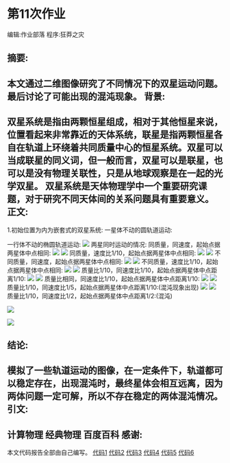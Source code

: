 ﻿# 第11次作业
编辑:作业部落
程序:狂莽之灾

摘要:
---
本文通过二维图像研究了不同情况下的双星运动问题。最后讨论了可能出现的混沌现象。
背景:
----
双星系统是指由两颗恒星组成，相对于其他恒星来说，位置看起来非常靠近的天体系统，联星是指两颗恒星各自在轨道上环绕着共同质量中心的恒星系统。双星可以当成联星的同义词，但一般而言，双星可以是联星，也可以是没有物理关联性，只是从地球观察是在一起的光学双星。
双星系统是天体物理学中一个重要研究课题，对于研究不同天体间的关系问题具有重要意义。
正文:
---
1.初始位置为内为嵌套式的双星系统:
一星体不动的圆轨道运动:

一行体不动的椭圆轨道运动:
![][1]
两星同时运动的情况:
同质量，同速度，起始点据两星体中点相同:
![][2]
![][3]
同质量，速度比1/10，起始点据两星体中点相同:
![][4]
![][5]
不同质量，同速度，起始点据两星体中点相同:
![][6]
![][7]
不同质量，速度比1/10，起始点据两星体中点相同:
![][8]
![][9]
质量比1/10，同速度比1/10，起始点据两星体中点距离1/10:
![][10]
![][11]
质量比相同，同速度比1/10，起始点据两星体中点距离1/10:
![][12]
![][13]
质量比1/10，同速度比1/5，起始点据两星体中点距离1/10:(混沌现象出现)
![][14]
![][15]
质量比1/10，同速度比1/2，起始点据两星体中点距离1/2:(混沌)

![][16]

![][17]


结论:
---
模拟了一些轨道运动的图像，在一定条件下，轨道都可以稳定存在，出现混沌时，最终星体会相互远离，因为两体问题一定可解，所以不存在稳定的两体混沌情况。
引文:
---
计算物理
经典物理
百度百科
感谢:
-----
本文代码报告全部由自己编写。
[代码1][18]
[代码2][19]
[代码3][20]
[代码4][21]
[代码5][22]
[代码6][23]


  [1]: https://raw.githubusercontent.com/CrazyGarfield/computationalphysics_N2013301020041/master/11/fig1.jpg
  [2]: https://raw.githubusercontent.com/CrazyGarfield/computationalphysics_N2013301020041/master/11/5.png
  [3]: https://raw.githubusercontent.com/CrazyGarfield/computationalphysics_N2013301020041/master/11/5.1.png
  [4]: https://raw.githubusercontent.com/CrazyGarfield/computationalphysics_N2013301020041/master/11/4.png
  [5]: https://raw.githubusercontent.com/CrazyGarfield/computationalphysics_N2013301020041/master/11/4.1.png
  [6]: https://raw.githubusercontent.com/CrazyGarfield/computationalphysics_N2013301020041/master/11/6.png
  [7]: https://raw.githubusercontent.com/CrazyGarfield/computationalphysics_N2013301020041/master/11/6.1.png
  [8]: https://raw.githubusercontent.com/CrazyGarfield/computationalphysics_N2013301020041/master/11/7.png
  [9]: https://raw.githubusercontent.com/CrazyGarfield/computationalphysics_N2013301020041/master/11/7.1.png
  [10]: https://raw.githubusercontent.com/CrazyGarfield/computationalphysics_N2013301020041/master/11/1.png
  [11]: https://raw.githubusercontent.com/CrazyGarfield/computationalphysics_N2013301020041/master/11/1.1.png
  [12]: https://raw.githubusercontent.com/CrazyGarfield/computationalphysics_N2013301020041/master/11/3.png
  [13]: https://raw.githubusercontent.com/CrazyGarfield/computationalphysics_N2013301020041/master/11/3.1.png
  [14]: https://raw.githubusercontent.com/CrazyGarfield/computationalphysics_N2013301020041/master/11/8.png
  [15]: https://raw.githubusercontent.com/CrazyGarfield/computationalphysics_N2013301020041/master/11/8.1.png
  [16]: https://raw.githubusercontent.com/CrazyGarfield/computationalphysics_N2013301020041/master/11/9.png
  [17]: https://raw.githubusercontent.com/CrazyGarfield/computationalphysics_N2013301020041/master/11/9.1.png
  [18]:https://github.com/CrazyGarfield/computationalphysics_N2013301020041/blob/master/11/4.7ceshisan.py
  [19]:https://github.com/CrazyGarfield/computationalphysics_N2013301020041/blob/master/11/4.7ceshi2.py
  [20]:https://github.com/CrazyGarfield/computationalphysics_N2013301020041/blob/master/11/4.7ceshi.py
  [21]:https://github.com/CrazyGarfield/computationalphysics_N2013301020041/blob/master/11/4.7.py
  [22]:https://github.com/CrazyGarfield/computationalphysics_N2013301020041/blob/master/11/4.7.1.py.py
  [23]:https://github.com/CrazyGarfield/computationalphysics_N2013301020041/blob/master/11/4.7